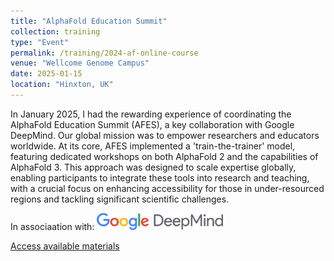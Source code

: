 ```yaml
---
title: "AlphaFold Education Summit"
collection: training
type: "Event"
permalink: /training/2024-af-online-course
venue: "Wellcome Genome Campus"
date: 2025-01-15
location: "Hinxton, UK"
---
```


In January 2025, I had the rewarding experience of coordinating the AlphaFold Education Summit (AFES), a key collaboration with Google DeepMind. Our global mission was to empower researchers and educators worldwide. At its core, AFES implemented a 'train-the-trainer' model, featuring dedicated workshops on both AlphaFold 2 and the capabilities of AlphaFold 3. This approach was designed to scale expertise globally, enabling participants to integrate these tools into research and teaching, with a crucial focus on enhancing accessibility for those in under-resourced regions and tackling significant scientific challenges.


In associaation with:
<img src='/images/Google-DeepMind-logo.webp' width='40%'>


[Access available materials](https://www.ebi.ac.uk/training/materials/alphafold-education-summit-materials/)